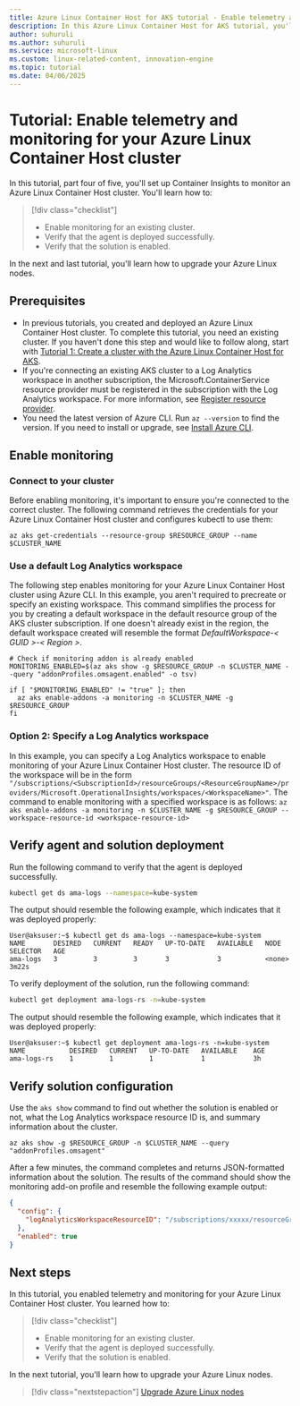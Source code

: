 ```yaml
---
title: Azure Linux Container Host for AKS tutorial - Enable telemetry and monitoring for the Azure Linux Container Host
description: In this Azure Linux Container Host for AKS tutorial, you'll learn how to enable telemetry and monitoring for the Azure Linux Container Host.
author: suhuruli
ms.author: suhuruli
ms.service: microsoft-linux
ms.custom: linux-related-content, innovation-engine
ms.topic: tutorial
ms.date: 04/06/2025
---
```


# Tutorial: Enable telemetry and monitoring for your Azure Linux Container Host cluster

In this tutorial, part four of five, you'll set up Container Insights to monitor an Azure Linux Container Host cluster. You'll  learn how to: 

> [!div class="checklist"]
> * Enable monitoring for an existing cluster.
> * Verify that the agent is deployed successfully.
> * Verify that the solution is enabled.

In the next and last tutorial, you'll learn how to upgrade your Azure Linux nodes.

## Prerequisites

- In previous tutorials, you created and deployed an Azure Linux Container Host cluster. To complete this tutorial, you need an existing cluster. If you haven't done this step and would like to follow along, start with [Tutorial 1: Create a cluster with the Azure Linux Container Host for AKS](./tutorial-azure-linux-create-cluster.md).
- If you're connecting an existing AKS cluster to a Log Analytics workspace in another subscription, the Microsoft.ContainerService resource provider must be registered in the subscription with the Log Analytics workspace. For more information, see [Register resource provider](/azure/azure-resource-manager/management/resource-providers-and-types#register-resource-provider).
- You need the latest version of Azure CLI. Run `az --version` to find the version. If you need to install or upgrade, see [Install Azure CLI](/cli/azure/install-azure-cli).

## Enable monitoring

### Connect to your cluster

Before enabling monitoring, it's important to ensure you're connected to the correct cluster. The following command retrieves the credentials for your Azure Linux Container Host cluster and configures kubectl to use them:

```azurecli
az aks get-credentials --resource-group $RESOURCE_GROUP --name $CLUSTER_NAME
```

### Use a default Log Analytics workspace

The following step enables monitoring for your Azure Linux Container Host cluster using Azure CLI. In this example, you aren't required to precreate or specify an existing workspace. This command simplifies the process for you by creating a default workspace in the default resource group of the AKS cluster subscription. If one doesn't already exist in the region, the default workspace created will resemble the format *DefaultWorkspace-< GUID >-< Region >*. 

```azurecli
# Check if monitoring addon is already enabled
MONITORING_ENABLED=$(az aks show -g $RESOURCE_GROUP -n $CLUSTER_NAME --query "addonProfiles.omsagent.enabled" -o tsv)

if [ "$MONITORING_ENABLED" != "true" ]; then
  az aks enable-addons -a monitoring -n $CLUSTER_NAME -g $RESOURCE_GROUP
fi
```

### Option 2: Specify a Log Analytics workspace

In this example, you can specify a Log Analytics workspace to enable monitoring of your Azure Linux Container Host cluster. The resource ID of the workspace will be in the form `"/subscriptions/<SubscriptionId>/resourceGroups/<ResourceGroupName>/providers/Microsoft.OperationalInsights/workspaces/<WorkspaceName>"`. The command to enable monitoring with a specified workspace is as follows: ```az aks enable-addons -a monitoring -n $CLUSTER_NAME -g $RESOURCE_GROUP --workspace-resource-id <workspace-resource-id>```

## Verify agent and solution deployment

Run the following command to verify that the agent is deployed successfully.

```bash
kubectl get ds ama-logs --namespace=kube-system
```

The output should resemble the following example, which indicates that it was deployed properly:

<!-- expected_similarity=0.3 -->
```text
User@aksuser:~$ kubectl get ds ama-logs --namespace=kube-system
NAME       DESIRED   CURRENT   READY   UP-TO-DATE   AVAILABLE   NODE SELECTOR   AGE
ama-logs   3         3         3       3            3           <none>          3m22s
```

To verify deployment of the solution, run the following command:

```bash
kubectl get deployment ama-logs-rs -n=kube-system
```

The output should resemble the following example, which indicates that it was deployed properly:

<!-- expected_similarity=0.3 -->
```text
User@aksuser:~$ kubectl get deployment ama-logs-rs -n=kube-system
NAME           DESIRED   CURRENT   UP-TO-DATE   AVAILABLE    AGE
ama-logs-rs    1         1         1            1            3h
```

## Verify solution configuration

Use the `aks show` command to find out whether the solution is enabled or not, what the Log Analytics workspace resource ID is, and summary information about the cluster.

```azurecli
az aks show -g $RESOURCE_GROUP -n $CLUSTER_NAME --query "addonProfiles.omsagent"
```

After a few minutes, the command completes and returns JSON-formatted information about the solution. The results of the command should show the monitoring add-on profile and resemble the following example output:

<!-- expected_similarity=0.3 -->
```JSON
{
  "config": {
    "logAnalyticsWorkspaceResourceID": "/subscriptions/xxxxx/resourceGroups/xxxxx/providers/Microsoft.OperationalInsights/workspaces/xxxxx"
  },
  "enabled": true
}
```

## Next steps

In this tutorial, you enabled telemetry and monitoring for your Azure Linux Container Host cluster. You learned how to: 

> [!div class="checklist"]
> * Enable monitoring for an existing cluster.
> * Verify that the agent is deployed successfully.
> * Verify that the solution is enabled.

In the next tutorial, you'll learn how to upgrade your Azure Linux nodes.

> [!div class="nextstepaction"]
> [Upgrade Azure Linux nodes](./tutorial-azure-linux-upgrade.md)